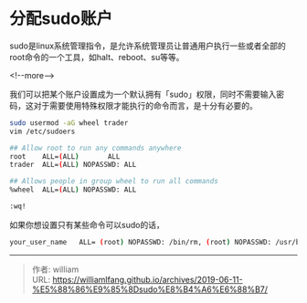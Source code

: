 # 分配sudo账户


sudo是linux系统管理指令，是允许系统管理员让普通用户执行一些或者全部的root命令的一个工具，如halt、reboot、su等等。

&lt;!--more--&gt;

我们可以把某个账户设置成为一个默认拥有「sudo」权限，同时不需要输入密码，这对于需要使用特殊权限才能执行的命令而言，是十分有必要的。

```bash
sudo usermod -aG wheel trader
vim /etc/sudoers

## Allow root to run any commands anywhere
root    ALL=(ALL)       ALL
trader  ALL=(ALL) NOPASSWD: ALL

## Allows people in group wheel to run all commands
%wheel  ALL=(ALL) NOPASSWD: ALL

:wq!
```

如果你想设置只有某些命令可以sudo的话，

```bash
your_user_name   ALL= (root) NOPASSWD: /bin/rm, (root) NOPASSWD: /usr/bin/make, (root) NOPASSWD: /bin/ln, (root) NOPASSWD: /bin/sh, (root) NOPASSWD: /bin/mv, (root) NOPASSWD: /bin/chown
```



---

> 作者: william  
> URL: https://williamlfang.github.io/archives/2019-06-11-%E5%88%86%E9%85%8Dsudo%E8%B4%A6%E6%88%B7/  

